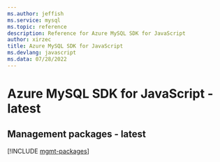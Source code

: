```yaml
---
ms.author: jeffish
ms.service: mysql
ms.topic: reference
description: Reference for Azure MySQL SDK for JavaScript
author: xirzec
title: Azure MySQL SDK for JavaScript
ms.devlang: javascript
ms.data: 07/28/2022
---
```

# Azure MySQL SDK for JavaScript - latest

## Management packages - latest
[!INCLUDE [mgmt-packages](mysql-mgmt-index.md)]